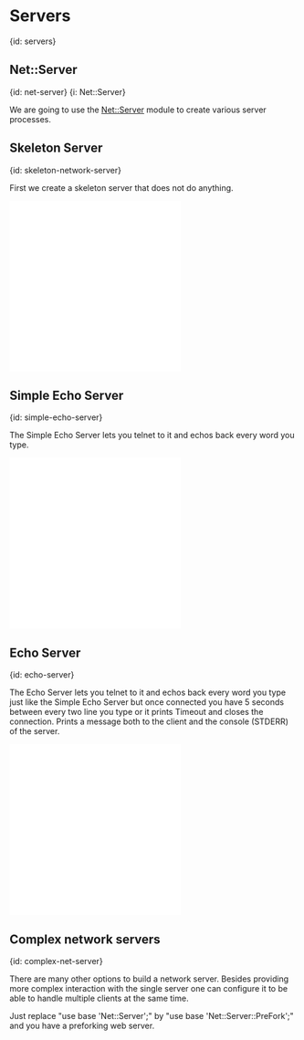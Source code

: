 # Servers
{id: servers}

## Net::Server
{id: net-server}
{i: Net::Server}

We are going to use the [Net::Server](https://metacpan.org/pod/Net::Server) module to create various server processes.


## Skeleton Server
{id: skeleton-network-server}

First we create a skeleton server that does not do anything.

![](examples/server/skeleton_server.pl)
![](examples/server/lib/SkeletonServer.pm)


## Simple Echo Server
{id: simple-echo-server}


The Simple Echo Server lets you telnet to it and echos back every word you type.


![](examples/server/simple_echo_server.pl)
![](examples/server/lib/SimpleEchoServer.pm)


## Echo Server
{id: echo-server}


The Echo Server lets you telnet to it and echos back every word you type just
like the Simple Echo Server but once connected you have 5 seconds between
every two line you type or it prints Timeout and closes the connection.
Prints a message both to the client and the console (STDERR) of the server.


![](examples/server/echo_server.pl)
![](examples/server/lib/EchoServer.pm)


## Complex network servers
{id: complex-net-server}


There are many other options to build a network server.
Besides providing more complex interaction with the single server one can
configure it to be able to handle multiple clients at the same time.





Just replace "use base 'Net::Server';"
by "use base 'Net::Server::PreFork';" and you have a preforking 
web server.





